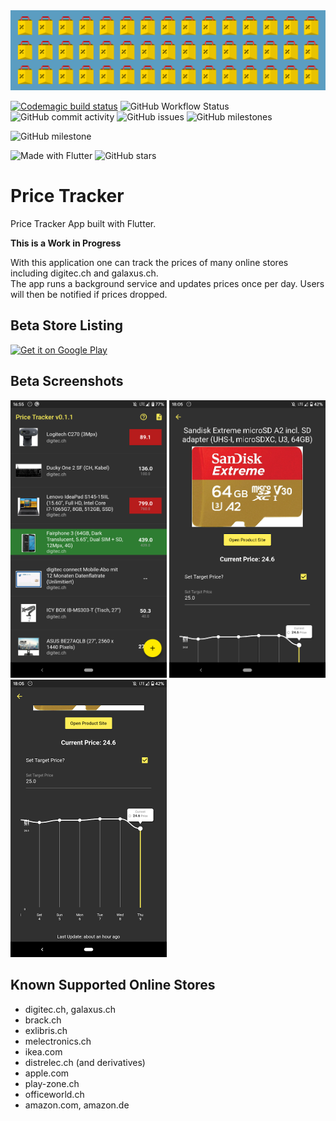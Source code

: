 <img src="assets/github_banner.png" alt="screenshot" />  

[![Codemagic build status](https://api.codemagic.io/apps/5f0ef3507b5d8811e2fa1d9f/5f0efe75c52b8c1db589b292/status_badge.svg)](https://codemagic.io/apps/5f0ef3507b5d8811e2fa1d9f/5f0efe75c52b8c1db589b292/latest_build)
![GitHub Workflow Status](https://img.shields.io/github/workflow/status/lucafluri/price_tracker/CI?style=flat-square)
![GitHub commit activity](https://img.shields.io/github/commit-activity/w/lucafluri/price_tracker?color=yellow&style=flat-square)
![GitHub issues](https://img.shields.io/github/issues/lucafluri/price_tracker?style=flat-square)
![GitHub milestones](https://img.shields.io/github/milestones/open/lucafluri/price_tracker?style=flat-square)  

![GitHub milestone](https://img.shields.io/github/milestones/progress-percent/lucafluri/price_tracker/1?style=flat-square)  

![Made with Flutter](https://img.shields.io/badge/made%20with-flutter-blue?style=flat-square&logo=flutter)
![GitHub stars](https://img.shields.io/github/stars/lucafluri/price_tracker?style=social)

# Price Tracker
Price Tracker App built with Flutter.

**This is a Work in Progress**

With this application one can track the prices of many online stores including digitec.ch and galaxus.ch.  
The app runs a background service and updates prices once per day. Users will then be notified if prices dropped.



## Beta Store Listing
<a href='https://play.google.com/store/apps/details?id=ch.lucafluri.price_tracker&pcampaignid=pcampaignidMKT-Other-global-all-co-prtnr-py-PartBadge-Mar2515-1'><img alt='Get it on Google Play' src='https://play.google.com/intl/en_us/badges/static/images/badges/en_badge_web_generic.png' width=150/></a>


## Beta Screenshots
<img src="assets/screenshots/Screenshot_20200622-124303.png" alt="screenshot" width="250"/> <img src="assets/screenshots/Screenshot_20200622-124310.png" alt="screenshot" width="250"/>  <img src="assets/screenshots/Screenshot_20200622-124337.png" alt="screenshot" width="250"/>  

## Known Supported Online Stores
- digitec.ch, galaxus.ch
- brack.ch
- exlibris.ch
- melectronics.ch
- ikea.com
- distrelec.ch (and derivatives)
- apple.com
- play-zone.ch
- officeworld.ch
- amazon.com, amazon.de

